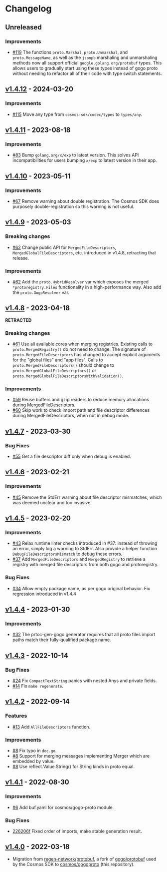 # Changelog

## Unreleased

### Improvements

- [#119](https://github.com/cosmos/gogoproto/pull/119) The functions `proto.Marshal`, `proto.Unmarshal`, and `proto.MessageName`, as well as the `jsonpb` marshaling and unmarshaling methods now all support official `google.golang.org/protobuf` types. This allows users to gradually start using these types instead of gogo proto without needing to refactor all of their code with type switch statements.

## [v1.4.12](https://github.com/cosmos/gogoproto/releases/tag/v1.4.12) - 2024-03-20

### Improvements

- [#115](https://github.com/cosmos/gogoproto/pull/115) Move any type from `cosmos-sdk/codec/types` to `types/any`.

## [v1.4.11](https://github.com/cosmos/gogoproto/releases/tag/v1.4.11) - 2023-08-18

### Improvements

- [#83](https://github.com/cosmos/gogoproto/pull/83) Bump `golang.org/x/exp` to latest version. This solves API incompatibilities for users bumping `x/exp` to latest version in their app.

## [v1.4.10](https://github.com/cosmos/gogoproto/releases/tag/v1.4.10) - 2023-05-11

### Improvements

- [#67](https://github.com/cosmos/gogoproto/pull/67) Remove warning about double registration. The Cosmos SDK does purposely double-registration so this warning is not useful.

## [v1.4.9](https://github.com/cosmos/gogoproto/releases/tag/v1.4.9) - 2023-05-03

### Breaking changes

- [#62](https://github.com/cosmos/gogoproto/pull/62) Change public API for `MergedFileDescriptors`, `MergedGlobalFileDescriptors`, etc. introduced in v1.4.8, retracting that release.

### Improvements

- [#62](https://github.com/cosmos/gogoproto/pull/62) Add the `proto.HybridResolver` var  which exposes the merged `*protoregistry.Files` functionality in a high-performance way. Also add the `proto.GogoResolver` var.

## [v1.4.8](https://github.com/cosmos/gogoproto/releases/tag/v1.4.8) - 2023-04-18

**RETRACTED**

### Breaking changes

- [#61](https://github.com/cosmos/gogoproto/pull/60) Use all available cores when merging registries.
  Existing calls to `proto.MergedRegistry()` do not need to change.
  The signature of `proto.MergedFileDescriptors` has changed to accept explicit arguments for the "global files" and "app files".
  Calls to `proto.MergedFileDescriptors()` should change to `proto.MergedGlobalFileDescriptors()` or `proto.MergedGlobalFileDescriptorsWithValidation()`.

### Improvements

- [#59](https://github.com/cosmos/gogoproto/pull/59) Reuse buffers and gzip readers to reduce memory allocations during MergedFileDescriptors.
- [#60](https://github.com/cosmos/gogoproto/pull/60) Skip work to check import path and file descriptor differences during MergedFileDescriptors, when not in debug mode.

## [v1.4.7](https://github.com/cosmos/gogoproto/releases/tag/v1.4.7) - 2023-03-30

### Bug Fixes

- [#55](https://github.com/cosmos/gogoproto/pull/55) Get a file descriptor diff only when debug is enabled.

## [v1.4.6](https://github.com/cosmos/gogoproto/releases/tag/v1.4.6) - 2023-02-21

### Improvements

- [#45](https://github.com/cosmos/gogoproto/pull/45) Remove the StdErr warning about file descriptor mismatches, which was deemed unclear and too invasive.

## [v1.4.5](https://github.com/cosmos/gogoproto/releases/tag/v1.4.5) - 2023-02-20

### Improvements

- [#43](https://github.com/cosmos/gogoproto/pull/43) Relax runtime linter checks introduced in #37: instead of throwing an error, simply log a warning to StdErr. Also provide a helper function `DebugFileDescriptorsMismatch` to debug these errors.
- [#37](https://github.com/cosmos/gogoproto/pull/37) Add `MergedFileDescriptors` and `MergedRegistry` to retrieve a registry with merged file descriptors from both gogo and protoregistry.

### Bug Fixes

- [#34](https://github.com/cosmos/gogoproto/pull/34) Allow empty package name, as per gogo original behavior. Fix regression introduced in v1.4.4

## [v1.4.4](https://github.com/cosmos/gogoproto/releases/tag/v1.4.4) - 2023-01-30

### Improvements

- [#32](https://github.com/cosmos/gogoproto/pull/32) The prtoc-gen-gogo generator requires that all proto files import paths match their fully-qualified package name.

## [v1.4.3](https://github.com/cosmos/gogoproto/releases/tag/v1.4.3) - 2022-10-14

### Bug Fixes

- [#24](https://github.com/cosmos/gogoproto/pull/24) Fix `CompactTextString` panics with nested Anys and private fields.
- [#14](https://github.com/cosmos/gogoproto/pull/14) Fix `make regenerate`.

## [v1.4.2](https://github.com/cosmos/gogoproto/releases/tag/v1.4.2) - 2022-09-14

### Features

- [#13](https://github.com/cosmos/gogoproto/pull/13) Add `AllFileDescriptors` function.

### Improvements

- [#8](https://github.com/cosmos/gogoproto/pull/8) Fix typo in `doc.go`.
- [#8](https://github.com/cosmos/gogoproto/pull/8) Support for merging messages implementing Merger which are embedded by value.
- [#8](https://github.com/cosmos/gogoproto/pull/8) Use reflect.Value.String() for String kinds in proto equal.

## [v1.4.1](https://github.com/cosmos/gogoproto/releases/tag/v1.4.1) - 2022-08-30

### Improvements

- [#6](https://github.com/cosmos/gogoproto/pull/6) Add buf.yaml for cosmos/gogo-proto module.

### Bug Fixes

- [226206f](https://github.com/cosmos/gogoproto/commit/226206f39bd7276e88ec684ea0028c18ec2c91ae) Fixed order of imports, make stable generation result.

## [v1.4.0](https://github.com/cosmos/gogoproto/releases/tag/v1.4.0) - 2022-03-18

- Migration from [regen-network/protobuf](https://github.com/regen-network/protobuf), a fork of [gogo/protobuf](https://github.com/gogo/protobuf) used by the Cosmos SDK to [cosmos/gogoproto](https://github.com/cosmos/gogoproto) (this repository).
